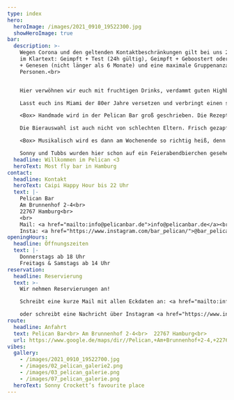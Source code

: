 ```yaml
---
type: index
hero:
  heroImage: /images/2021_0910_19522300.jpg
  showHeroImage: true
bar:
  description: >-
    Wegen Corona und den geltenden Kontaktbeschränkungen gilt bei uns 2G+. Heißt
    im Klartext: Geimpft + Test (24h gültig), Geimpft + Geboostert oder Geimpft
    + Genesen (nicht länger als 6 Monate) und eine maximale Gruppenanzahl von 10
    Personen.<br>


    Hier verwöhnen wir euch mit fruchtigen Drinks, verdammt guten Highballs und frisch gezapftem Craft Beer.

    Lasst euch ins Miami der 80er Jahre versetzen und verbringt einen smoothen Abend mit groovigen Beats direkt an unserem Herzstück, dem großen pulsierenden Tresen oder auch in der coolen Raucher Lounge. 

    <Box> Handmade wird in der Pelican Bar groß geschrieben. Die Rezepturen für die leckeren Drinks sind Eigenkreationen und werden mit selbstgemachten Sirupvariationen, eigens hergestellten Dörrobst und Cocktailkirschen abgerundet.

    Die Bierauswahl ist auch nicht von schlechten Eltern. Frisch gezapftes Simco 3 IPA oder auch die eine oder andere Spezialität von Ratsherrn sowie viele andere Gerstensäfte lassen das Herz von jedem Bierfreund frohlocken.

    <Box> Musikalisch wird es dann am Wochenende so richtig heiß, denn dann bringen unsere ausgewählten DJs die Plattenteller zum brennen.

    Sonny und Tubbs wurden hier schon auf ein Feierabendbierchen gesehen!
  headline: Willkommen im Pelican <3
  heroText: Most fly bar in Hamburg
contact:
  headline: Kontakt
  heroText: Caipi Happy Hour bis 22 Uhr
  text: |-
    Pelican Bar
    Am Brunnenhof 2-4<br>
    22767 Hamburg<br>
    <br>
    Mail: <a href="mailto:info@pelicanbar.de">info@pelicanbar.de</a><br>
    Insta: <a href="https://www.instagram.com/bar_pelican/">@bar_pelican</a><br>
openingHours:
  headline: Öffnungszeiten
  text: |-
    Donnerstags ab 18 Uhr
    Freitags & Samstags ab 14 Uhr
reservation:
  headline: Reservierung
  text: >-
    Wir nehmen Reservierungen an!

    Schreibt eine kurze Mail mit allen Eckdaten an: <a href="mailto:info@pelicanbar.de">info@pelicanbar.de</a>

    oder schreibt eine Nachricht über Instagram <a href="https://www.instagram.com/bar_pelican/">@bar_pelican</a>.
route:
  headline: Anfahrt
  text: Pelican Bar<br> Am Brunnenhof 2-4<br>  22767 Hamburg<br>
  url: https://www.google.de/maps/dir//Pelican,+Am+Brunnenhof+2-4,+22767+Hamburg/@53.5533788,9.9558922,17z/data=!4m9!4m8!1m0!1m5!1m1!1s0x47b18fa18478ab43:0x52388599b960131b!2m2!1d9.9580809!2d53.5533788!3e0
vibes:
  gallery:
    - /images/2021_0910_19522700.jpg
    - /images/02_pelican_galerie2.png
    - /images/03_pelican_galerie.png
    - /images/07_pelican_galerie.png
  heroText: Sonny Crockett’s favourite place
---
```

